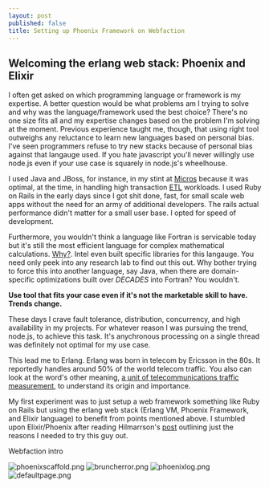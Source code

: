 ```yaml
---
layout: post
published: false
title: Setting up Phoenix Framework on Webfaction
---
```

## Welcoming the erlang web stack: Phoenix and Elixir

I often get asked on which programming language or framework is my expertise. A better question would be what problems am I trying to solve and why was the language/framework used the best choice? There's no one size fits all and my expertise changes based on the problem I'm solving at the moment. Previous experience taught me, though, that using right tool outweighs any reluctance to learn new languages based on personal bias. I've seen programmers refuse to try new stacks because of personal bias against that langauge used. If you hate javascript you'll never willingly use node.js even if your use case is squarely in node.js's wheelhouse.

I used Java and JBoss, for instance, in my stint at [Micros](https://www.oracle.com/corporate/acquisitions/micros/index.html) because it was optimal, at the time, in handling high transaction [ETL](https://www.webopedia.com/TERM/E/ETL.html) workloads. I used Ruby on Rails in the early days since I got shit done, fast, for small scale web apps without the need for an army of additional developers. The rails actual performance didn't matter for a small user base. I opted for speed of development.

Furthermore, you wouldn't think a language like Fortran is servicable today but it's still the most efficient language for complex mathematical calculations. [Why?](https://scicomp.stackexchange.com/questions/203/what-makes-fortran-fast). Intel even built specific libraries for this langauge. You need only peek into any research lab to find out this out. Why bother trying to force this into another language, say Java, when there are domain-specific optimizations built over _DECADES_ into Fortran? You wouldn't.  

**Use tool that fits your case even if it's not the marketable skill to have. Trends change.**

These days I crave fault tolerance, distribution, concurrency, and high availability in my projects. For whatever reason I was pursuing the trend, node.js, to achieve this task. It's anychronous processing on a single thread was definitely not optimal for my use case. 

This lead me to Erlang. Erlang was born in telecom by Ericsson in the 80s. It reportedly handles around 50% of the world telecom traffic. You also can look at the word's other meaning, [a unit of telecommunications traffic measurement](http://www.erlang.com/whatis.html#erlang), to understand its origin and importance.

My first experiment was to just setup a web framework something like Ruby on Rails but using the erlang web stack (Erlang VM, Phoenix Framework, and Elixir language) to benefit from points mentioned above. I stumbled upon Elixir/Phoenix after reading Hilmarrson's [post](https://14islands.com/blog/2016/08/16/phoenix-framework/) outlining just the reasons I needed to try this guy out.



Webfaction intro

![phoenixscaffold.png]({{site.baseurl}}/img/phoenixscaffold.png)
![bruncherror.png]({{site.baseurl}}/img/bruncherror.png)
![phoenixlog.png]({{site.baseurl}}/img/phoenixlog.png)
![defaultpage.png]({{site.baseurl}}/img/defaultpage.png)
